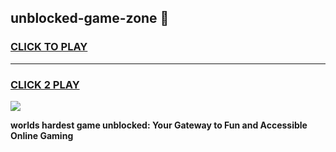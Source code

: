 
## unblocked-game-zone 👋
<h3>
<a href="https://premium.freeplayer.one?title=unblocked-game-zone&ref=14F">CLICK TO PLAY</a></h3>
<hr>

<h3>
<a href="https://premium.freeplayer.one?title=unblocked-game-zone&ref=14F">CLICK 2 PLAY</a>
  
</h3>

<a href="https://premium.freeplayer.one?title=unblocked-game-zone&ref=12F/"><img src="https://clearcache.store/games.png"></a>


**worlds hardest game unblocked: Your Gateway to Fun and Accessible Online Gaming**

